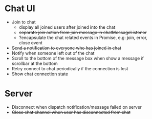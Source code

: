 # Chat UI
- Join to chat 
    - display all joined users after joined into the chat
    - ~~separate join action from join message in chatMessageListener~~
    - ?encapsulate the chat related events in Promise, e.g: join, error, close event
- ~~Send a notification to everyone who has joined in chat~~
- Notify when someone left out of the chat
- Scroll to the bottom of the message box when show a message if scrollbar at the bottom
- Retry connect to chat periodically if the connection is lost
- Show chat connection state


# Server
- Disconnect when dispatch notification/message failed on server
- ~~Close chat channel when user has disconnected from chat~~
